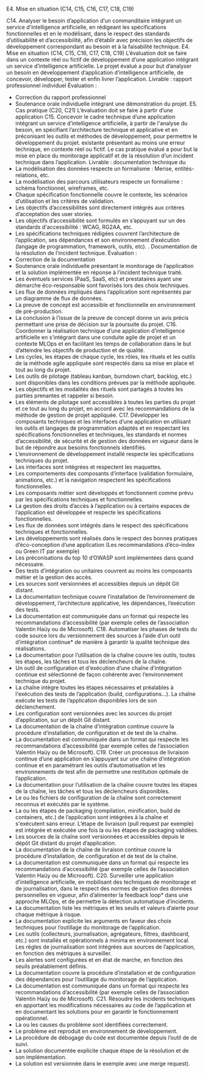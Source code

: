 E4. Mise en situation (C14, C15, C16,
C17, C18, C19)

C14. Analyser le besoin d’application d’un
commanditaire intégrant un service
d'intelligence artificielle, en rédigeant les
spécifications fonctionnelles et en le modélisant,
dans le respect des standards d’utilisabilité et
d’accessibilité, afin d’établir avec précision les
objectifs de développement correspondant au
besoin et à la faisabilité technique.
E4. Mise en situation (C14, C15, C16,
C17, C18, C19)
L’évaluation doit se faire dans un contexte réel ou
fictif de développement d’une application
intégrant un service d’intelligence artificielle.
Le projet évalué a pour but d’analyser un besoin
en développement d’application d’intelligence
artificielle, de concevoir, développer, tester et
enfin livrer l’application.
Livrable : rapport professionnel individuel
Évaluation :
- Correction du rapport professionnel
- Soutenance orale individuelle intégrant une
démonstration du projet.
E5. Cas pratique (C20, C21)
L’évaluation doit se faire à partir d’une application
C15. Concevoir le cadre technique d’une
application intégrant un service d’intelligence
artificielle, à partir de l'analyse du besoin, en
spécifiant l’architecture technique et applicative et
en préconisant les outils et méthodes de
développement, pour permettre le
développement du projet.
existante présentant au moins une erreur
technique, en contexte réel ou fictif.
Le cas pratique évalué a pour but la mise en place
du monitorage applicatif et de la résolution d’un
incident technique dans l’application.
Livrable : documentation technique du
- La modélisation des données
respecte un formalisme : Merise,
entités-relations, etc.
- La modélisation des parcours
utilisateurs respecte un formalisme :
schéma fonctionnel, wireframes, etc.
- Chaque spécification fonctionnelle
couvre le contexte, les scénarios
d’utilisation et les critères de
validation.
- Les objectifs d’accessibilités sont
directement intégrés aux critères
d’acceptation des user stories.
- Les objectifs d’accessibilité sont
formulés en s’appuyant sur un des
standards d'accessibilité : WCAG,
RG2AA, etc.
- Les spécifications techniques
rédigées couvrent l’architecture de
l’application, ses dépendances et
son environnement d’exécution
(langage de programmation,
framework, outils, etc).
. Documentation de la résolution de
l’incident technique.
Évaluation :
- Correction de la documentation
- Soutenance orale individuelle présentant le
monitorage de l’application et la solution
implémentée en réponse à l’incident technique
traité.
- Les éventuels services (PaaS, SaaS,
etc) et prestataires ayant une
démarche éco-responsable sont
favorisés lors des choix techniques.
- Les flux de données impliqués
dans l’application sont représentés
par un diagramme de flux de
données.
- La preuve de concept est
accessible et fonctionnelle en
environnement de pré-production.
- La conclusion à l’issue de la preuve
de concept donne un avis précis
permettant une prise de décision sur
la poursuite du projet.
C16. Coordonner la réalisation technique d’une
application d’intelligence artificielle en
s’intégrant dans une conduite agile de projet et
un contexte MLOps et en facilitant les temps de
collaboration dans le but d’atteindre les objectifs
de production et de qualité.
- Les cycles, les étapes de chaque
cycle, les rôles, les rituels et les
outils de la méthode agile appliquée
sont respectés dans sa mise en place
et tout au long du projet.
- Les outils de pilotage (tableau
kanban, burndown chart, backlog,
etc.) sont disponibles dans les
conditions prévues par la méthode
appliquée.
- Les objectifs et les modalités des
rituels sont partagés à toutes les
parties prenantes et rappeler si
besoin.
- Les éléments de pilotage sont
accessibles à toutes les
parties du projet et ce tout au long
du projet, en accord avec les
recommandations de la méthode de
gestion de projet appliquée.
C17. Développer les composants techniques et
les interfaces d’une application en utilisant les
outils et langages de programmation adaptés et
en respectant les spécifications fonctionnelles et
techniques, les standards et normes
d’accessibilité, de sécurité et de gestion des
données en vigueur dans le but de répondre aux
besoins fonctionnels identifiés.
- L’environnement de développement
installé respecte les spécifications
techniques du projet.
- Les interfaces sont intégrées et
respectent les maquettes.
- Les comportements des
composants d’interface (validation
formulaire, animations, etc.) et la
navigation respectent les
spécifications fonctionnelles.
- Les composants métier sont
développés et fonctionnent comme
prévu par les spécifications
techniques et fonctionnelles.
- La gestion des droits d’accès à
l’application ou à certains espaces de
l’application est développée et
respecte les spécifications
fonctionnelles.
- Les flux de données sont intégrés
dans le respect des spécifications
techniques et fonctionnelles.
- Les développements sont réalisés
dans le respect des bonnes pratiques
d’éco-conception d’une application
(Les recommandations d’éco-index
ou Green IT par exemple)
- Les préconisations du top 10
d’OWASP sont implémentées dans
quand nécessaire.
- Des tests d’intégration ou unitaires
couvrent au moins les composants
métier et la gestion des accès.
- Les sources sont versionnées et
accessibles depuis un dépôt Git
distant.
- La documentation technique couvre
l’installation de l’environnement de
développement, l’architecture
applicative, les dépendances,
l’exécution des tests.
- La documentation est
communiquée dans un format qui
respecte les recommandations
d’accessibilité (par exemple celles de
l’association Valentin Haüy ou de
Microsoft).
C18. Automatiser les phases de tests du code
source lors du versionnement des sources à l’aide
d’un outil d’intégration continue* de manière à
garantir la qualité technique des réalisations.
- La documentation pour l’utilisation
de la chaîne couvre les outils, toutes
les étapes, les tâches et tous les
déclencheurs de la chaîne.
- Un outil de configuration et
d'exécution d’une chaîne
d’intégration continue est
sélectionné de façon cohérente avec
l’environnement technique du projet.
- La chaîne intègre toutes les étapes
nécessaires et préalables à
l'exécution des tests de l’application
(build, configurations…).
La chaîne exécute les tests de
l’application disponibles lors de son
déclenchement.
- Les configuration sont versionnées
avec les sources du projet
d’application, sur un dépôt Git
distant.
- La documentation de la chaîne
d’intégration continue couvre la
procédure d’installation, de
configuration et de test de la chaîne.
- La documentation est
communiquée dans un format qui
respecte les recommandations
d’accessibilité (par exemple celles de
l’association Valentin Haüy ou de
Microsoft).
C19. Créer un processus de livraison continue
d’une application en s’appuyant sur une chaîne
d’intégration continue et en paramétrant les
outils d’automatisation et les environnements de
test afin de permettre une restitution optimale de
l’application.
- La documentation pour l’utilisation
de la chaîne couvre toutes les étapes
de la chaîne, les tâches et tous les
déclencheurs disponibles.
- Le ou les fichiers de configuration
de la chaîne sont correctement
reconnus et exécutés par le système.
- La ou les étapes de packaging
(compilation, minification, build de
containers, etc.) de l’application sont
intégrées à la chaîne et s'exécutent
sans erreur.
L’étape de livraison (pull request
par exemple) est intégrée et
exécutée une fois la ou les étapes de
packaging validées.
- Les sources de la chaîne sont
versionnées et accessibles depuis le
dépôt Git distant du projet
d’application.
- La documentation de la chaîne de
livraison continue couvre la
procédure d’installation, de
configuration et de test de la chaîne.
- La documentation est
communiquée dans un format qui
respecte les recommandations
d’accessibilité (par exemple celles de
l’association Valentin Haüy ou de
Microsoft).
C20. Surveiller une application d’intelligence
artificielle, en mobilisant des techniques de
monitorage et de journalisation, dans le respect
des normes de gestion des données personnelles
en vigueur, afin d’alimenter la feedback loop*
dans une approche MLOps, et de permettre la
détection automatique d’incidents.
- La documentation liste les
métriques et les seuils et valeurs
d’alerte pour chaque métrique à
risque.
- La documentation explicite les
arguments en faveur des choix
techniques pour l’outillage du
monitorage de l’application.
- Les outils (collecteurs,
journalisation, agrégateurs, filtres,
dashboard, etc.) sont installés et
opérationnels à minima en
environnement local.
Les règles de journalisation sont
intégrées aux sources de
l’application, en fonction des
métriques à surveiller.
- Les alertes sont configurées et en
état de marche, en fonction des
seuils préalablement définis.
- La documentation couvre la
procédure d’installation et de
configuration des dépendances pour
l’outillage du monitorage de
l’application.
- La documentation est
communiquée dans un format qui
respecte les recommandations
d’accessibilité (par exemple celles de
l’association Valentin Haüy ou de
Microsoft).
C21. Résoudre les incidents techniques en
apportant les modifications nécessaires au code
de l’application et en documentant les solutions
pour en garantir le fonctionnement opérationnel.
- La ou les causes du problème sont
identifiées correctement.
- Le problème est reproduit en
environnement de développement.
- La procédure de débogage du code
est documentée depuis l’outil de de
suivi.
- La solution documentée explicite
chaque étape de la résolution et de
son implémentation.
- La solution est versionnée dans le
exemple avec une merge request).

